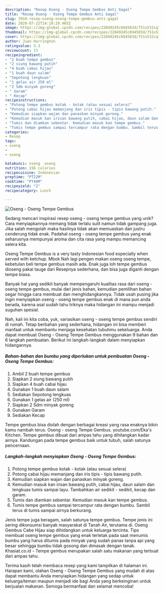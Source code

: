 ```yaml
---
description: "Resep Oseng - Oseng Tempe Gembus Anti Gagal"
title: "Resep Oseng - Oseng Tempe Gembus Anti Gagal"
slug: 3918-resep-oseng-oseng-tempe-gembus-anti-gagal
date: 2020-07-22T14:19:29.465Z
image: https://img-global.cpcdn.com/recipes/22049245c694583d/751x532cq70/oseng-oseng-tempe-gembus-foto-resep-utama.jpg
thumbnail: https://img-global.cpcdn.com/recipes/22049245c694583d/751x532cq70/oseng-oseng-tempe-gembus-foto-resep-utama.jpg
cover: https://img-global.cpcdn.com/recipes/22049245c694583d/751x532cq70/oseng-oseng-tempe-gembus-foto-resep-utama.jpg
author: Juan Harrington
ratingvalue: 3.3
reviewcount: 13
recipeingredient:
- "2 buah tempe gembus"
- "2 siung bawang putih"
- "4 buah cabai hijau"
- "1 buah daun salam"
- "Sepotong lengkuas"
- "1 gelas air 250 ml"
- "2 Sdm minyak goreng"
- " Garam"
- " Kecap"
recipeinstructions:
- "Potong tempe gembus kotak - kotak (atau sesuai selera)"
- "Potong cabai hijau memanjang dan iris tipis - tipis bawang putih."
- "Kemudian siapkan wajan dan panaskan minyak goreng."
- "Kemudian masuk kan irisan bawang putih, cabai hijau, daun salam dan lengkuas tumis sampai layu. Tambahkan air sedikit - sedikit, kecap dan garam."
- "Tumis dan diamkan sebentar. Kemudian masuk kan tempe gembus."
- "Tumis tempe gembus sampai tercampur rata dengan bumbu. Sambil terus di tumis sampai airnya berkurang."
categories:
- Resep
tags:
- oseng
- 
- oseng

katakunci: oseng  oseng 
nutrition: 156 calories
recipecuisine: Indonesian
preptime: "PT22M"
cooktime: "PT40M"
recipeyield: "2"
recipecategory: Lunch

---
```



![Oseng - Oseng Tempe Gembus](https://img-global.cpcdn.com/recipes/22049245c694583d/751x532cq70/oseng-oseng-tempe-gembus-foto-resep-utama.jpg)

Sedang mencari inspirasi resep oseng - oseng tempe gembus yang unik? Cara menyiapkannya memang tidak terlalu sulit namun tidak gampang juga. Jika salah mengolah maka hasilnya tidak akan memuaskan dan justru cenderung tidak enak. Padahal oseng - oseng tempe gembus yang enak seharusnya mempunyai aroma dan cita rasa yang mampu memancing selera kita.

Oseng Tempe Gembus is a very tasty Indonesian food especially when served with ketchup. Mbok Nah lagi pengen makan oseng oseng tempe, kebetulan beli tempe gembus masih ada. Enak juga loh tempe gembus dioseng pakai tauge dari Resepnya sederhana, dan bisa juga diganti dengan tempe biasa.

Banyak hal yang sedikit banyak mempengaruhi kualitas rasa dari oseng - oseng tempe gembus, mulai dari jenis bahan, kemudian pemilihan bahan segar hingga cara membuat dan menghidangkannya. Tidak usah pusing jika ingin menyiapkan oseng - oseng tempe gembus enak di mana pun anda berada, karena asal sudah tahu triknya maka hidangan ini mampu menjadi suguhan spesial.


Nah, kali ini kita coba, yuk, variasikan oseng - oseng tempe gembus sendiri di rumah. Tetap berbahan yang sederhana, hidangan ini bisa memberi manfaat untuk membantu menjaga kesehatan tubuhmu sekeluarga. Anda dapat membuat Oseng - Oseng Tempe Gembus menggunakan 9 bahan dan 6 langkah pembuatan. Berikut ini langkah-langkah dalam menyiapkan hidangannya.

<!--inarticleads1-->

##### Bahan-bahan dan bumbu yang diperlukan untuk pembuatan Oseng - Oseng Tempe Gembus:

1. Ambil 2 buah tempe gembus
1. Siapkan 2 siung bawang putih
1. Siapkan 4 buah cabai hijau
1. Gunakan 1 buah daun salam
1. Sediakan Sepotong lengkuas
1. Gunakan 1 gelas air (250 ml)
1. Siapkan 2 Sdm minyak goreng
1. Gunakan  Garam
1. Sediakan  Kecap


Tempe gembus bisa diolah dengan berbagai kreasi yang rasa enaknya bikin kamu nambah terus. Oseng - oseng Tempe Gembus. youtube.com/Eka&#39;s Kitchen. Tempe gembus dibuat dari ampas tahu yang dihilangkan kadar airnya. Kandungan pada tempe gembus baik untuk tubuh, salah satunya pencernaan. 

<!--inarticleads2-->

##### Langkah-langkah menyiapkan Oseng - Oseng Tempe Gembus:

1. Potong tempe gembus kotak - kotak (atau sesuai selera)
1. Potong cabai hijau memanjang dan iris tipis - tipis bawang putih.
1. Kemudian siapkan wajan dan panaskan minyak goreng.
1. Kemudian masuk kan irisan bawang putih, cabai hijau, daun salam dan lengkuas tumis sampai layu. Tambahkan air sedikit - sedikit, kecap dan garam.
1. Tumis dan diamkan sebentar. Kemudian masuk kan tempe gembus.
1. Tumis tempe gembus sampai tercampur rata dengan bumbu. Sambil terus di tumis sampai airnya berkurang.


Jenis tempe juga beragam, salah satunya tempe gembus. Tempe jenis ini sering dikonsumsi banyak masyarakat di Tanah Air, terutama di. Oseng Gembus Cabe Hijau siap dihidangkan untuk keluarga tercinta. Tips membuat oseng tempe gembus yang enak terletak pada saat menumis bumbu yang harus ditumis pada minyak yang sudah panas tanpa api yang besar sehingga bumbu tidak gosong dan dimasak dengan tanak. Khasiat.co.id - Tempe gembus merupakan salah satu makanan yang terbuat dari ampas tahu. 

Terima kasih telah membaca resep yang kami tampilkan di halaman ini. Harapan kami, olahan Oseng - Oseng Tempe Gembus yang mudah di atas dapat membantu Anda menyiapkan hidangan yang sedap untuk keluarga/teman maupun menjadi ide bagi Anda yang berkeinginan untuk berjualan makanan. Semoga bermanfaat dan selamat mencoba!
